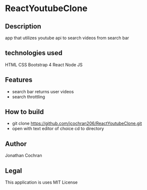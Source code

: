 # ReactYoutubeClone
## Description
app that utilizes youtube api to search videos from search bar
## technologies used
HTML
CSS
Bootstrap 4
React
Node JS
## Features
- search bar returns user videos
- search throttling
## How to build
- git clone https://github.com/jcochran206/ReactYoutubeClone.git
- open with text editor of choice cd to directory

## Author
Jonathan Cochran

## Legal
This application is uses MIT License
